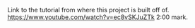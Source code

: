 Link to the tutorial from where this project is built off of. https://www.youtube.com/watch?v=ec8vSKJuZTk 2:00 mark.
